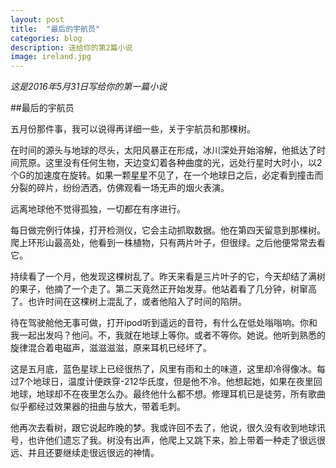 ```yaml
---
layout: post
title:  "最后的宇航员"
categories: blog
description: 送给你的第2篇小说
image: ireland.jpg
---
```


*这是2016年5月31日写给你的第一篇小说*

##最后的宇航员

五月份那件事，我可以说得再详细一些，关于宇航员和那棵树。

在时间的源头与地球的尽头，太阳风暴正在形成，冰川深处开始溶解，他抵达了时间荒原。这里没有任何生物，天边变幻着各种曲度的光，远处行星时大时小，以2个G的加速度在旋转。如果一颗星星不见了，在一个地球日之后，必定看到撞击而分裂的碎片，纷纷洒洒，仿佛观看一场无声的烟火表演。

远离地球他不觉得孤独，一切都在有序进行。

每日做完例行体操，打开检测仪，它会主动抓取数据。他在第四天留意到那棵树。爬上环形山最高处，他看到一株植物，只有两片叶子，但很绿。之后他便常常去看它。

持续看了一个月，他发现这棵树乱了。昨天来看是三片叶子的它，今天却结了满树的果子，他摘了一个走了。第二天竟然正开始发芽。他站着看了几分钟，树窜高了。也许时间在这棵树上混乱了，或者他陷入了时间的陷阱。

待在驾驶舱他无事可做，打开ipod听到遥远的音符，有什么在低处嗡嗡响。你和我一起出发吗？他问。不，我就在地球上等你。或者不等你。她说。他听到熟悉的旋律混合着电磁声，滋滋滋滋，原来耳机已经坏了。

这是五月底，蓝色星球上已经很热了，风里有雨和土的味道，这里却冷得像冰。每过7个地球日，温度计便跌穿-212华氏度，但是他不冷。他想起她，如果在夜里回地球，地球却不在夜里怎么办。最终他什么都不想。修理耳机已是徒劳，所有歌曲似乎都经过效果器的扭曲与放大，带着毛刺。

他再次去看树，跟它说起昨晚的梦。我或许回不去了，他说，很久没有收到地球讯号，也许他们遗忘了我。树没有出声，他爬上又跳下来，脸上带着一种走了很远很远、并且还要继续走很远很远的神情。
